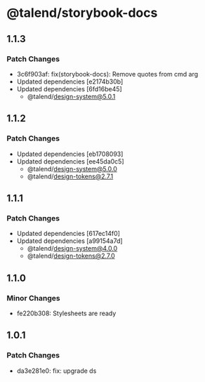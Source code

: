 # @talend/storybook-docs

## 1.1.3

### Patch Changes

- 3c6f903af: fix(storybook-docs): Remove quotes from cmd arg
- Updated dependencies [e2174b30b]
- Updated dependencies [6fd16be45]
  - @talend/design-system@5.0.1

## 1.1.2

### Patch Changes

- Updated dependencies [eb1708093]
- Updated dependencies [ee45da0c5]
  - @talend/design-system@5.0.0
  - @talend/design-tokens@2.7.1

## 1.1.1

### Patch Changes

- Updated dependencies [617ec14f0]
- Updated dependencies [a99154a7d]
  - @talend/design-system@4.0.0
  - @talend/design-tokens@2.7.0

## 1.1.0

### Minor Changes

- fe220b308: Stylesheets are ready

## 1.0.1

### Patch Changes

- da3e281e0: fix: upgrade ds
